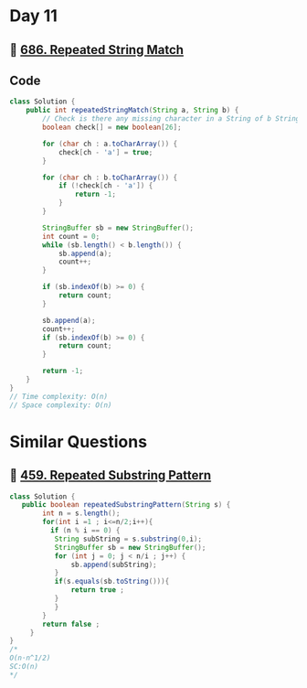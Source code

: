 # Day 11

## 🔗 [686. Repeated String Match](https://leetcode.com/problems/repeated-string-match/)

## Code

```java
class Solution {
    public int repeatedStringMatch(String a, String b) {
        // Check is there any missing character in a String of b String
        boolean check[] = new boolean[26];

        for (char ch : a.toCharArray()) {
            check[ch - 'a'] = true;
        }

        for (char ch : b.toCharArray()) {
            if (!check[ch - 'a']) {
                return -1;
            }
        }

        StringBuffer sb = new StringBuffer();
        int count = 0;
        while (sb.length() < b.length()) {
            sb.append(a);
            count++;
        }

        if (sb.indexOf(b) >= 0) {
            return count;
        }

        sb.append(a);
        count++;
        if (sb.indexOf(b) >= 0) {
            return count;
        }

        return -1;
    }
}
// Time complexity: O(n)
// Space complexity: O(n)

```

# Similar Questions

## 🔗 [459. Repeated Substring Pattern](https://leetcode.com/problems/repeated-substring-pattern/description/)

```java
class Solution {
   public boolean repeatedSubstringPattern(String s) {
        int n = s.length();
        for(int i =1 ; i<=n/2;i++){
          if (n % i == 0) {
           String subString = s.substring(0,i);
           StringBuffer sb = new StringBuffer();
           for (int j = 0; j < n/i ; j++) {
               sb.append(subString);
           }
           if(s.equals(sb.toString())){
               return true ;
           }
           }
        }
        return false ;
     }
}
/*
O(n⋅n^1/2)
SC:O(n)
*/
```
